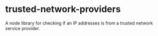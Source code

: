 # trusted-network-providers
A node library for checking if an IP addresses is from a trusted network service provider.
